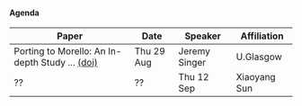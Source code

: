 #### Agenda

| **Paper** | **Date** | **Speaker** | **Affiliation** |
| ---------- | ----------- | -------- |  -------- |  
| Porting to Morello: An In-depth Study ... [(doi)](https://doi.ieeecomputersociety.org/10.1109/EuroSP60621.2024.00028)     | Thu 29 Aug    | Jeremy Singer    |  U.Glasgow    |
| ??      | ??   | Thu 12 Sep   | Xiaoyang Sun    |

